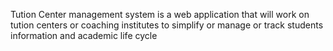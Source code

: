 Tution Center management system is a web application that will work on tution centers or coaching institutes to simplify or manage or track students information and academic life cycle

